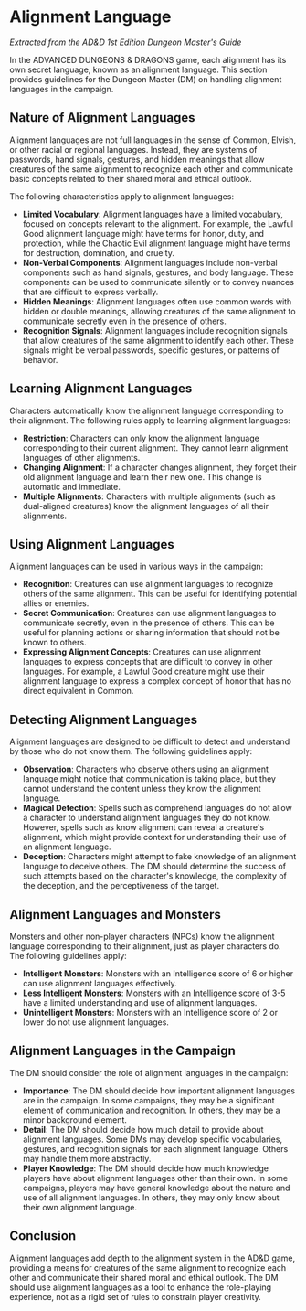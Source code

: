 # Alignment Language

*Extracted from the AD&D 1st Edition Dungeon Master's Guide*

In the ADVANCED DUNGEONS & DRAGONS game, each alignment has its own secret language, known as an alignment language. This section provides guidelines for the Dungeon Master (DM) on handling alignment languages in the campaign.

## Nature of Alignment Languages

Alignment languages are not full languages in the sense of Common, Elvish, or other racial or regional languages. Instead, they are systems of passwords, hand signals, gestures, and hidden meanings that allow creatures of the same alignment to recognize each other and communicate basic concepts related to their shared moral and ethical outlook.

The following characteristics apply to alignment languages:

- **Limited Vocabulary**: Alignment languages have a limited vocabulary, focused on concepts relevant to the alignment. For example, the Lawful Good alignment language might have terms for honor, duty, and protection, while the Chaotic Evil alignment language might have terms for destruction, domination, and cruelty.
- **Non-Verbal Components**: Alignment languages include non-verbal components such as hand signals, gestures, and body language. These components can be used to communicate silently or to convey nuances that are difficult to express verbally.
- **Hidden Meanings**: Alignment languages often use common words with hidden or double meanings, allowing creatures of the same alignment to communicate secretly even in the presence of others.
- **Recognition Signals**: Alignment languages include recognition signals that allow creatures of the same alignment to identify each other. These signals might be verbal passwords, specific gestures, or patterns of behavior.

## Learning Alignment Languages

Characters automatically know the alignment language corresponding to their alignment. The following rules apply to learning alignment languages:

- **Restriction**: Characters can only know the alignment language corresponding to their current alignment. They cannot learn alignment languages of other alignments.
- **Changing Alignment**: If a character changes alignment, they forget their old alignment language and learn their new one. This change is automatic and immediate.
- **Multiple Alignments**: Characters with multiple alignments (such as dual-aligned creatures) know the alignment languages of all their alignments.

## Using Alignment Languages

Alignment languages can be used in various ways in the campaign:

- **Recognition**: Creatures can use alignment languages to recognize others of the same alignment. This can be useful for identifying potential allies or enemies.
- **Secret Communication**: Creatures can use alignment languages to communicate secretly, even in the presence of others. This can be useful for planning actions or sharing information that should not be known to others.
- **Expressing Alignment Concepts**: Creatures can use alignment languages to express concepts that are difficult to convey in other languages. For example, a Lawful Good creature might use their alignment language to express a complex concept of honor that has no direct equivalent in Common.

## Detecting Alignment Languages

Alignment languages are designed to be difficult to detect and understand by those who do not know them. The following guidelines apply:

- **Observation**: Characters who observe others using an alignment language might notice that communication is taking place, but they cannot understand the content unless they know the alignment language.
- **Magical Detection**: Spells such as comprehend languages do not allow a character to understand alignment languages they do not know. However, spells such as know alignment can reveal a creature's alignment, which might provide context for understanding their use of an alignment language.
- **Deception**: Characters might attempt to fake knowledge of an alignment language to deceive others. The DM should determine the success of such attempts based on the character's knowledge, the complexity of the deception, and the perceptiveness of the target.

## Alignment Languages and Monsters

Monsters and other non-player characters (NPCs) know the alignment language corresponding to their alignment, just as player characters do. The following guidelines apply:

- **Intelligent Monsters**: Monsters with an Intelligence score of 6 or higher can use alignment languages effectively.
- **Less Intelligent Monsters**: Monsters with an Intelligence score of 3-5 have a limited understanding and use of alignment languages.
- **Unintelligent Monsters**: Monsters with an Intelligence score of 2 or lower do not use alignment languages.

## Alignment Languages in the Campaign

The DM should consider the role of alignment languages in the campaign:

- **Importance**: The DM should decide how important alignment languages are in the campaign. In some campaigns, they may be a significant element of communication and recognition. In others, they may be a minor background element.
- **Detail**: The DM should decide how much detail to provide about alignment languages. Some DMs may develop specific vocabularies, gestures, and recognition signals for each alignment language. Others may handle them more abstractly.
- **Player Knowledge**: The DM should decide how much knowledge players have about alignment languages other than their own. In some campaigns, players may have general knowledge about the nature and use of all alignment languages. In others, they may only know about their own alignment language.

## Conclusion

Alignment languages add depth to the alignment system in the AD&D game, providing a means for creatures of the same alignment to recognize each other and communicate their shared moral and ethical outlook. The DM should use alignment languages as a tool to enhance the role-playing experience, not as a rigid set of rules to constrain player creativity.
